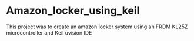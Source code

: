 # Amazon_locker_using_keil
This project was to create an amazon locker system using an FRDM KL25Z microcontroller and Keil uvision IDE
